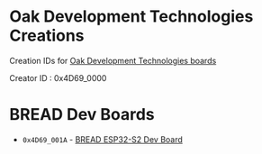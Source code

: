 # Oak Development Technologies Creations

Creation IDs for [Oak Development Technologies boards](https://www.oakdev.tech/)

Creator ID : 0x4D69_0000

# BREAD Dev Boards
*  `0x4D69_001A` - [BREAD ESP32-S2 Dev Board](https://www.tindie.com/products/oakdevtech/bread-esp32-s2/)
